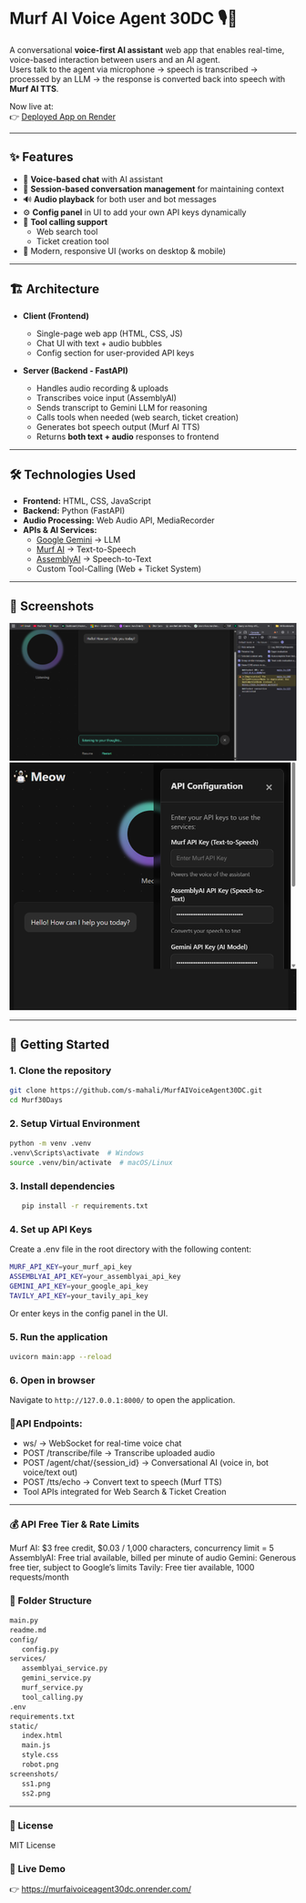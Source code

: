 # Murf AI Voice Agent 30DC 🎙️🤖

A conversational **voice-first AI assistant** web app that enables real-time, voice-based interaction between users and an AI agent.  
Users talk to the agent via microphone → speech is transcribed → processed by an LLM → the response is converted back into speech with **Murf AI TTS**.  

Now live at:  
👉 [Deployed App on Render](https://murfaivoiceagent30dc.onrender.com/)

---

## ✨ Features
- 🎤 **Voice-based chat** with AI assistant
- 🧠 **Session-based conversation management** for maintaining context
- 🔊 **Audio playback** for both user and bot messages
- ⚙️ **Config panel** in UI to add your own API keys dynamically
- 🔗 **Tool calling support**
  - Web search tool
  - Ticket creation tool
- 📱 Modern, responsive UI (works on desktop & mobile)

---

## 🏗️ Architecture
- **Client (Frontend)**
  - Single-page web app (HTML, CSS, JS)
  - Chat UI with text + audio bubbles
  - Config section for user-provided API keys

- **Server (Backend - FastAPI)**
  - Handles audio recording & uploads
  - Transcribes voice input (AssemblyAI)
  - Sends transcript to Gemini LLM for reasoning
  - Calls tools when needed (web search, ticket creation)
  - Generates bot speech output (Murf AI TTS)
  - Returns **both text + audio** responses to frontend

---

## 🛠️ Technologies Used
- **Frontend:** HTML, CSS, JavaScript
- **Backend:** Python (FastAPI)
- **Audio Processing:** Web Audio API, MediaRecorder
- **APIs & AI Services:**
  - [Google Gemini](https://ai.google/) → LLM
  - [Murf AI](https://murf.ai/) → Text-to-Speech
  - [AssemblyAI](https://www.assemblyai.com/) → Speech-to-Text
  - Custom Tool-Calling (Web + Ticket System)

---

## 📸 Screenshots
![Screenshot 1](./screenshots/ss1.png)
![Screenshot 2](./screenshots/ss2.png)

---

## 🚀 Getting Started

### 1. Clone the repository
```sh
git clone https://github.com/s-mahali/MurfAIVoiceAgent30DC.git
cd Murf30Days
```

### 2. Setup Virtual Environment
```sh
python -m venv .venv
.venv\Scripts\activate  # Windows
source .venv/bin/activate  # macOS/Linux
```
### 3. Install dependencies
```sh
   pip install -r requirements.txt
```

### 4. Set up API Keys
Create a .env file in the root directory with the following content:
```sh 
MURF_API_KEY=your_murf_api_key
ASSEMBLYAI_API_KEY=your_assemblyai_api_key
GEMINI_API_KEY=your_google_api_key
TAVILY_API_KEY=your_tavily_api_key
```
Or enter keys in the config panel in the UI.

### 5. Run the application
```sh
uvicorn main:app --reload
```

### 6. Open in browser
Navigate to `http://127.0.0.1:8000/` to open the application.


### 🔌API Endpoints:
- ws/ → WebSocket for real-time voice chat
- POST /transcribe/file → Transcribe uploaded audio
- POST /agent/chat/{session_id} → Conversational AI (voice in, bot voice/text out)
- POST /tts/echo → Convert text to speech (Murf TTS)
- Tool APIs integrated for Web Search & Ticket Creation

---

### 💰 API Free Tier & Rate Limits

Murf AI: $3 free credit, $0.03 / 1,000 characters, concurrency limit = 5
AssemblyAI: Free trial available, billed per minute of audio
Gemini: Generous free tier, subject to Google’s limits
Tavily: Free tier available, 1000 requests/month

### 📂 Folder Structure
```sh
main.py
readme.md
config/
   config.py
services/
   assemblyai_service.py
   gemini_service.py
   murf_service.py
   tool_calling.py
.env
requirements.txt
static/
   index.html
   main.js
   style.css
   robot.png
screenshots/
   ss1.png
   ss2.png
```   
---

### 📜 License
MIT License

### 🔗 Live Demo
👉 https://murfaivoiceagent30dc.onrender.com/